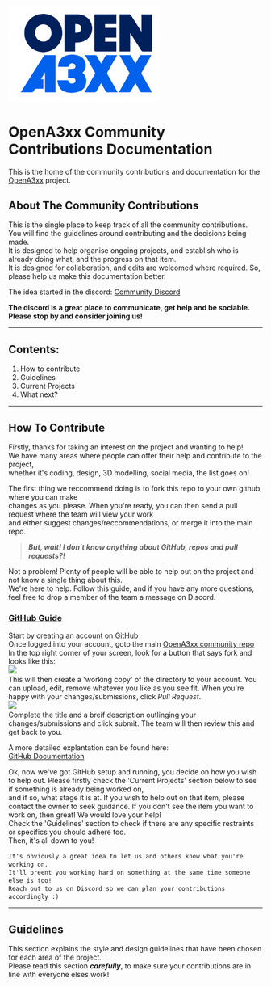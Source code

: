 ﻿[//]: # "This markdown file is open source. Written by Kavster#4400 for the OpenA3xx project."
[//]: # "Permission is given to use this document for your own templates, etc. We only ask for a reference."
[//]: # "Main Logo and Begin Document"

<a href="https://opena3xx.dev">
<img src="https://github.com/OpenA3XX/opena3xx.site/blob/main/assets/images/OPENA3XX%20logo%20RGB.png?raw=true" alt="Logo" width="300"/>
</a>

# OpenA3xx Community Contributions Documentation

This is the home of the community contributions and documentation for the [OpenA3xx](https://opena3xx.dev) project.

## About The Community Contributions

This is the single place to keep track of all the community contributions.  
You will find the guidelines around contributing and the decisions being made.  
It is designed to help organise ongoing projects, and establish who is already doing what, and the progress on that item.  
It is designed for collaboration, and edits are welcomed where required. So, please help us make this documentation better.

The idea started in the discord: [Community Discord](https://discord.gg/d2Ck3SF4EY)

**The discord is a great place to communicate, get help and be sociable. Please stop by and consider joining us!**

---

## Contents:

<ol>
<li>How to contribute</li>
<li>Guidelines</li>
<li>Current Projects</li>
<li>What next?</li>
</ol>

---

## How To Contribute

Firstly, thanks for taking an interest on the project and wanting to help!  
We have many areas where people can offer their help and contribute to the project,  
whether it's coding, design, 3D modelling, social media, the list goes on!

The first thing we reccommend doing is to fork this repo to your own github, where you can make  
changes as you please. When you're ready, you can then send a pull request where the team will view your work  
and either suggest changes/reccommendations, or merge it into the main repo.

> <strong><em>But, wait! I don't know anything about GitHub, repos and pull requests?!</em></strong>

Not a problem! Plenty of people will be able to help out on the project and not know a single thing about this.  
We're here to help. Follow this guide, and if you have any more questions, feel free to drop a member of the team a message on Discord.

<h3><u>GitHub Guide</u></h3>

Start by creating an account on [GitHub](https://github.com/join)  
Once logged into your account, goto the main [OpenA3xx community repo](https://github.com/OpenA3XX/opena3xx.community.contributions)  
In the top right corner of your screen, look for a button that says fork and looks like this:  
<img src="https://i.redd.it/upc6sexvri151.jpg" width="100" />  
This will then create a 'working copy' of the directory to your account.
You can upload, edit, remove whatever you like as you see fit. When you're happy with your changes/submissions, click <em>Pull Request</em>.  
<img src="https://user-images.githubusercontent.com/35271042/79503741-8c396a00-7fe6-11ea-97e5-8fd1b3059eb8.png" width="100" />  
Complete the title and a breif description outlinging your changes/submissions and click submit. The team will then review this and get back to you.

A more detailed explantation can be found here:  
<a href="https://docs.github.com/en/github/collaborating-with-issues-and-pull-requests/creating-a-pull-request">GitHub Documentation</a>

Ok, now we've got GitHub setup and running, you decide on how you wish to help out.
Please firstly check the 'Current Projects' section below to see if something is already being worked on,  
and if so, what stage it is at. If you wish to help out on that item, please contact the owner to seek guidance.
If you don't see the item you want to work on, then great! We would love your help!  
Check the 'Guidelines' section to check if there are any specific restraints or specifics you should adhere too.  
Then, it's all down to you!

    It's obviously a great idea to let us and others know what you're working on.
    It'll preent you working hard on something at the same time someone else is too!
    Reach out to us on Discord so we can plan your contributions accordingly :)

---

## Guidelines

[//]: # "Please be mindful when editing this section. Markdown is a bit funny with this kind of formatting,"
[//]: # "so I'm using HTML for more accurate and precise formatting."
[//]: # "Please seek guidance if you're unsure on how to add/edit entries in this section."
[//]: # "Worst case scenario, please add it to the 'Pending' box at the bottom of the section, and I'll add things as I see them."

This section explains the style and design guidelines that have been chosen for each area of the project.  
Please read this section <strong><em>carefully</em></strong>, to make sure your contributions are in line with everyone elses work!
